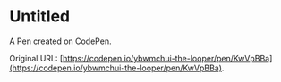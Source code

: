 # Untitled

A Pen created on CodePen.

Original URL: [https://codepen.io/ybwmchui-the-looper/pen/KwVpBBa](https://codepen.io/ybwmchui-the-looper/pen/KwVpBBa).

